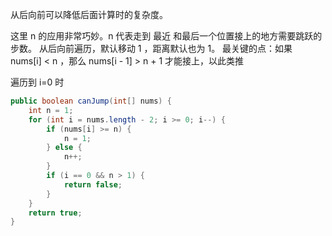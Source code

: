 从后向前可以降低后面计算时的复杂度。


这里 n 的应用非常巧妙。n 代表走到 最近 和最后一个位置接上的地方需要跳跃的步数。
从后向前遍历，默认移动 1 ，距离默认也为 1。
最关键的点：如果 nums[i] < n ，那么 nums[i - 1] > n + 1 才能接上，以此类推

遍历到 i=0 时
```java
public boolean canJump(int[] nums) {
    int n = 1;
    for (int i = nums.length - 2; i >= 0; i--) {
        if (nums[i] >= n) {
            n = 1;
        } else {
            n++;
        }
        if (i == 0 && n > 1) {
            return false;
        }
    }
    return true;
}
```
